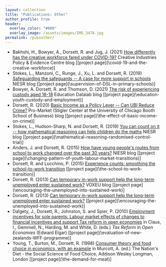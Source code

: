 ```yaml
---
layout: collection
title: "Publications: Other"
author_profile: true
header:
  overlay_color: "#000"
  overlay_image: /assets/images/IMG_3478.jpg
permalink: /pubsother/
---
```

* Bakhshi, H., Bowyer, A., Dorsett, R. and Jug, J. (2021) [How differently has the creative workforce fared under COVID-19?](https://www.pec.ac.uk/blog/how-differently-has-the-creative-workforce-fared-under-covid-19) Creative Industries Policy & Evidence Centre blog [[project page](\covid-19-and-the-creative-workforce\)]
* Stokes, L., Manzoni, C., Runge, J., Xu, L. and Dorsett, R. (2019) [Safeguarding the safeguards -- A case for more support in schools](https://www.niesr.ac.uk/blog/safeguarding-safeguards-%E2%80%93-case-more-support-schools) NIESR blog [[project page](\supervision-of-DSL-in-primary-schools\)]
* Bowyer, A. Dorsett, R. and Thomson, D. (2021) [The risk of experiencing custody aged 16-18](https://ffteducationdatalab.org.uk/2021/03/the-risk-of-experiencing-custody-aged-16-18/) Education Datalab blog [[project page](\education-youth-custody-and-employment\)]
* Dorsett, R. (2020) [Basic Income as a Policy Lever -- Can UBI Reduce Crime?](https://promarket.org/basic-income-ubi-reduce-crime%e2%80%a8/) Pro-Market (Stigler Center at the University of Chicago Booth School of Business) blog [[project page](\the-effect-of-basic-income-on-crime\)]
* Stokes, L., Hudson-Sharp, N. and Dorsett, R. (2019) [You can count on it -- how mathematical reasoning can help children do the maths](https://www.niesr.ac.uk/blog/you-can-count-it-%E2%80%93-how-mathematical-reasoning-can-help-children-do-maths) NIESR blog [[project page](\mathematical-reasoning-randomised-control-trial\)]
* Anders, J. and Dorsett, R. (2015) [How have young people's routes from school to work changed over the past 30 years?](http://www.niesr.ac.uk/blog/how-have-young-people%E2%80%99s-routes-school-work-changed-over-past-30-years#.V6BdpTVcQgQ) NIESR blog [[project page](\changing-pattern-of-youth-labour-market-transitions\)]
* Dorsett, R. and Lucchino, P. (2015) [Experience counts: smoothing the school-to-work transition](http://niesr.ac.uk/blog/experience-counts-smoothing-school-work-transition#.VYKfdNLF_mc) [[project page](\the-school-to-work-transition\)]
* Dorsett, R. (2013) [Can temporary in-work support help the long-term unemployed enter sustained work?](https://voxeu.org/article/temporary-work-support-and-long-term-joblessness) VOXEU blog [[project page](\encouraging-the-unemployed-into-sustained-work\)]
* Dorsett, R. (2013) [Can temporary in-work support help the long-term unemployed enter sustained work?](http://voxeu.org/article/temporary-work-support-and-long-term-joblessness) [[project page](\encouraging-the-unemployed-into-sustained-work\)]
* Dalgety, J., Dorsett, R., Johnston, S. and Spier, P. (2010) [Employment incentives for sole parents: Labour market effects of changes to financial incentives and support Tax reform in open economies](http://www.elgaronline.com/view/9781848447745.00017.xml) in  Claus, I., Gemmell, N., Harding, M. and White, D. (eds.) *Tax Reform in Open Economies* (Edward Elgar) [[project page](\evaluation-of-new-zealands-WFF-programme\)]
* Young, T., Burton, M., Dorsett, R. (1998) [Consumer theory and food choice in economics, with an example](https://www.amazon.com/Nations-Diet-Social-Science-Choice/dp/0582302854) in Murcott, A. (ed.) The Nation's Diet - the Social Science of Food Choice, Addison Wesley Longman, London  [[project page](\the-demand-for-meat\)]


